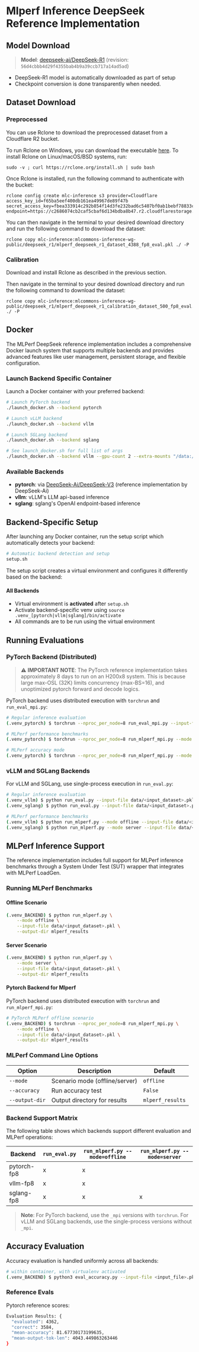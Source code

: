 # Mlperf Inference DeepSeek Reference Implementation

## Model Download

> **Model**: [deepseek-ai/DeepSeek-R1](https://huggingface.co/deepseek-ai/DeepSeek-R1) (revision: `56d4cbbb4d29f4355bab4b9a39ccb717a14ad5ad`)

- DeepSeek-R1 model is automatically downloaded as part of setup
- Checkpoint conversion is done transparently when needed.


## Dataset Download

### Preprocessed

You can use Rclone to download the preprocessed dataset from a Cloudflare R2 bucket.

To run Rclone on Windows, you can download the executable [here](https://rclone.org/install/#windows).
To install Rclone on Linux/macOS/BSD systems, run:
```
sudo -v ; curl https://rclone.org/install.sh | sudo bash
```
Once Rclone is installed, run the following command to authenticate with the bucket:
```
rclone config create mlc-inference s3 provider=Cloudflare access_key_id=f65ba5eef400db161ea49967de89f47b secret_access_key=fbea333914c292b854f14d3fe232bad6c5407bf0ab1bebf78833c2b359bdfd2b endpoint=https://c2686074cb2caf5cbaf6d134bdba8b47.r2.cloudflarestorage.com
```
You can then navigate in the terminal to your desired download directory and run the following command to download the dataset:

```
rclone copy mlc-inference:mlcommons-inference-wg-public/deepseek_r1/mlperf_deepseek_r1_dataset_4388_fp8_eval.pkl ./ -P
```

### Calibration

Download and install Rclone as described in the previous section.

Then navigate in the terminal to your desired download directory and run the following command to download the dataset:

```
rclone copy mlc-inference:mlcommons-inference-wg-public/deepseek_r1/mlperf_deepseek_r1_calibration_dataset_500_fp8_eval.pkl ./ -P
```

## Docker

The MLPerf DeepSeek reference implementation includes a comprehensive Docker launch system that supports multiple backends and provides advanced features like user management, persistent storage, and flexible configuration.

### Launch Backend Specific Container

Launch a Docker container with your preferred backend:

```bash
# Launch PyTorch backend
./launch_docker.sh --backend pytorch

# Launch vLLM backend
./launch_docker.sh --backend vllm

# Launch SGLang backend
./launch_docker.sh --backend sglang

# See launch_docker.sh for full list of args
./launch_docker.sh --backend vllm --gpu-count 2 --extra-mounts "/data:/data,/models:/models" --local-user 0
```

### Available Backends

- **pytorch**: via [DeepSeek-Ai/DeepSeek-V3](https://github.com/deepseek-ai/DeepSeek-V3) (reference implementation by DeepSeek-Ai)
- **vllm**: vLLM's LLM api-based inference
- **sglang**: sglang's OpenAI endpoint-based inference

## Backend-Specific Setup

After launching any Docker container, run the setup script which automatically detects your backend:

```bash
# Automatic backend detection and setup
setup.sh
```

The setup script creates a virtual environment and configures it differently based on the backend:

#### All Backends
- Virtual environment is **activated** after `setup.sh`
- Activate backend-specific venv using `source .venv_[pytorch|vllm|sglang]/bin/activate` 
- All commands are to be run using the virtual environment

## Running Evaluations

### PyTorch Backend (Distributed)

> ⚠️ **IMPORTANT NOTE**: The PyTorch reference implementation takes approximately 8 days to run on an H200x8 system. This is because large max-OSL (32K) limits concurrency (max-BS=16), and unoptimized pytorch forward and decode logics.

PyTorch backend uses distributed execution with `torchrun` and `run_eval_mpi.py`:

```bash
# Regular inference evaluation
(.venv_pytorch) $ torchrun --nproc_per_node=8 run_eval_mpi.py --input-file data/<input_dataset>.pkl --output-file data/pytorch_output.pkl --num-samples 32

# MLPerf performance benchmarks
(.venv_pytorch) $ torchrun --nproc_per_node=8 run_mlperf_mpi.py --mode offline --input-file data/<input_dataset>.pkl --output-dir mlperf_results

# MLPerf accuracy mode
(.venv_pytorch) $ torchrun --nproc_per_node=8 run_mlperf_mpi.py --mode offline --accuracy --input-file data/<input_dataset>.pkl --output-dir mlperf_results
```

### vLLM and SGLang Backends

For vLLM and SGLang, use single-process execution in `run_eval.py`:

```bash
# Regular inference evaluation
(.venv_vllm) $ python run_eval.py --input-file data/<input_dataset>.pkl
(.venv_sglang) $ python run_eval.py --input-file data/<input_dataset>.pkl

# MLPerf performance benchmarks
(.venv_vllm) $ python run_mlperf.py --mode offline --input-file data/<input_dataset>.pkl --output-dir mlperf_results
(.venv_sglang) $ python run_mlperf.py --mode server --input-file data/<input_dataset>.pkl --output-dir mlperf_results
```

## MLPerf Inference Support

The reference implementation includes full support for MLPerf inference benchmarks through a System Under Test (SUT) wrapper that integrates with MLPerf LoadGen.

### Running MLPerf Benchmarks

#### Offline Scenario
```bash
(.venv_BACKEND) $ python run_mlperf.py \
    --mode offline \
    --input-file data/<input_dataset>.pkl \
    --output-dir mlperf_results
```

#### Server Scenario
```bash
(.venv_BACKEND) $ python run_mlperf.py \
    --mode server \
    --input-file data/<input_dataset>.pkl \
    --output-dir mlperf_results
```

#### Pytorch Backend for Mlperf

PyTorch backend uses distributed execution with `torchrun` and `run_mlperf_mpi.py`:

```bash
# PyTorch MLPerf offline scenario
(.venv_BACKEND) $ torchrun --nproc_per_node=8 run_mlperf_mpi.py \
    --mode offline \
    --input-file data/<input_dataset>.pkl \
    --output-dir mlperf_results
```

### MLPerf Command Line Options

| Option         | Description                    | Default          |
| -------------- | ------------------------------ | ---------------- |
| `--mode`       | Scenario mode (offline/server) | `offline`        |
| `--accuracy`   | Run accuracy test              | `False`          |
| `--output-dir` | Output directory for results   | `mlperf_results` |

### Backend Support Matrix

The following table shows which backends support different evaluation and MLPerf operations:

| Backend     | `run_eval.py` | `run_mlperf.py --mode=offline` | `run_mlperf.py --mode=server` |
| ----------- | ------------- | ------------------------------ | ----------------------------- |
| pytorch-fp8 | x             | x                              |                               |
| vllm-fp8    | x             | x                              |                               |
| sglang-fp8  | x             | x                              | x                             |

> **Note**: For PyTorch backend, use the `_mpi` versions with `torchrun`. For vLLM and SGLang backends, use the single-process versions without `_mpi`.

## Accuracy Evaluation

Accuracy evaluation is handled uniformly across all backends:

```bash
# within container, with virtualenv activated
(.venv_BACKEND) $ python3 eval_accuracy.py --input-file <input_file>.pkl
```

### Reference Evals

Pytorch reference scores:

```bash
Evaluation Results: {
  "evaluated": 4362,
  "correct": 3584,
  "mean-accuracy": 81.67730173199635,
  "mean-output-tok-len": 4043.449863263446
}
```
